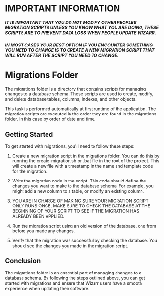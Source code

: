 # IMPORTANT INFORMATION
##### IT IS IMPORTANT THAT YOU DO NOT MODIFY OTHER PEOPLES MIGRATION SCRIPTS UNLESS YOU KNOW WHAT YOU ARE DOING, THESE SCRIPTS ARE TO PREVENT DATA LOSS WHEN PEOPLE UPDATE WIZARR.

##### IN MOST CASES YOUR BEST OPTION IF YOU ENCOUNTER SOMETHING YOU NEED TO CHANGE IS TO CREATE A NEW MIGRATION SCRIPT THAT WILL RUN AFTER THE SCRIPT YOU NEED TO CHANGE.


# Migrations Folder

The migrations folder is a directory that contains scripts for managing changes to a database schema. These scripts are used to create, modify, and delete database tables, columns, indexes, and other objects.

This task is performed automatically at first runtime of the application. The migration scripts are executed in the order they are found in the migrations folder. In this case by order of date and time.

## Getting Started

To get started with migrations, you'll need to follow these steps:

1. Create a new migration script in the migrations folder. You can do this by running the create-migration.sh or .bat file in the root of the project. This will create a new file with a timestamp in the name and template code for the migration.

2. Write the migration code in the script. This code should define the changes you want to make to the database schema. For example, you might add a new column to a table, or modify an existing column.

4. YOU ARE IN CHARGE OF MAKING SURE YOUR MIGRATION SCRIPT ONLY RUNS ONCE, MAKE SURE TO CHECK THE DATABASE AT THE BEGINNING OF YOUR SCRIPT TO SEE IF THE MIGRATION HAS ALREADY BEEN APPLIED.

5. Run the migration script using an old version of the database, one from before you made any changes.

4. Verify that the migration was successful by checking the database. You should see the changes you made in the migration script.

## Conclusion

The migrations folder is an essential part of managing changes to a database schema. By following the steps outlined above, you can get started with migrations and ensure that Wizarr users have a smooth experience when updating their software.
